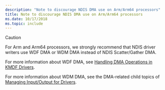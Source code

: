 ```yaml
---
description: "Note to discourage NDIS DMA use on Arm/Arm64 processors"
title: Note to discourage NDIS DMA use on Arm/Arm64 processors
ms.date: 10/17/2018
ms.topic: include
---
```


> [!CAUTION]
> For Arm and Arm64 processors, we strongly recommend that NDIS driver writers use WDF DMA or WDM DMA instead of NDIS Scatter/Gather DMA.
>
> For more information about WDF DMA, see [Handling DMA Operations in KMDF Drivers](../wdf/introduction-to-dma-in-windows-driver-framework.md).
>
> For more information about WDM DMA, see the DMA-related child topics of [Managing Input/Output for Drivers](../kernel/handling-irps.md).
